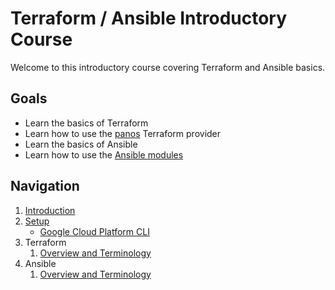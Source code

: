 # Terraform / Ansible Introductory Course

Welcome to this introductory course covering Terraform and Ansible basics.

## Goals

* Learn the basics of Terraform
* Learn how to use the [panos](https://www.terraform.io/docs/providers/panos/index.html) Terraform provider
* Learn the basics of Ansible
* Learn how to use the [Ansible modules](http://panwansible.readthedocs.io/en/latest/)

## Navigation

1. [Introduction](docs/intro.md)
1. [Setup](docs/setup.md)
   * [Google Cloud Platform CLI](docs/gcp-cli-setup.md)
1. Terraform
   1. [Overview and Terminology](docs/terraform-basics.md)
1. Ansible
   1. [Overview and Terminology](docs/ansible-basics.md)

